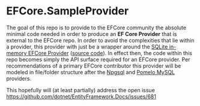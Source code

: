 # EFCore.SampleProvider
The goal of this repo is to provide to the EFCore community the absolute minimal code needed in order to produce an **EF Core Provider** that is external to the EFCore repo.  In order to avoid the complexities that lie within a provider, this provider with just be a wrapper around the [SQLite in-memory EFCore Provider](https://learn.microsoft.com/en-us/ef/core/testing/choosing-a-testing-strategy#sqlite-as-a-database-fake) ([source code](https://github.com/dotnet/efcore/tree/main/src/EFCore.Sqlite.Core)).  In effect then, the code within this repo becomes simply the API surface required for an EFCore provider.  Per recommendations of a primary EFCore contributor this provider will be modeled in file/folder structure after the [Npgsql](https://github.com/npgsql/efcore.pg) and [Pomelo MySQL](https://github.com/PomeloFoundation/Pomelo.EntityFrameworkCore.MySql) providers. 

This hopefully will (at least partially) address the open issue https://github.com/dotnet/EntityFramework.Docs/issues/681 
